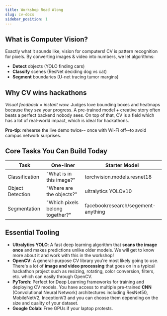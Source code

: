 ```yaml
---
title: Workshop Read Along
slug: cv-docs
sidebar_position: 1
---
```


## What is Computer Vision?

Exactly what it sounds like, vision for computers! CV is pattern recognition for pixels. By converting images & video into numbers, we let algorithms:
* **Detect** objects (YOLO finding cars)
* **Classify** scenes (ResNet deciding dog vs cat)
* **Segment** boundaries (U-net tracing tumor margins)

## Why CV wins hackathons

*Visual feedback = instant wow.* Judges love bounding boxes and heatmaps because they *see* your progress. A pre-trained model + creative story often beats a perfect backend nobody sees. On top of that, CV is a field which has a lot of real-world impact, which is ideal for hackathons.

**Pro-tip**: rehearse the live demo twice-- once with Wi-Fi off--to avoid campus network surprises. 

## Core Tasks You Can Build Today

| Task       | One-liner           | Starter Model  |
| ---------- | ------------------- | -------------- |
| Classification | "What is in this image?" | torchvision.models.resnet18|
| Object Detection | "Where are the objects?" | ultralytics YOLOv10 |
| Segmentation | "Which pixels belong together?" | facebookresearch/segement-anything | 


## Essential Tooling

* **Ultralytics YOLO**: A fast deep learning algorithm that **scans the image once** and makes predictions unlike older models. We will get to know more about it and work with this in the workshop!
* **OpenCV**: A general-purpose CV library you're most likely going to use. There's a lot of **image and video processing** that goes on in a typical hackathon project such as resizing, rotating, color conversion, filters, etc. which can easily through OpenCV. 
* **PyTorch**: Perfect for Deep Learning frameworks for training and deploying CV models. You have access to multiple pre-trained **CNN** (Convolutional Neural Network) architectures including ResNet50, MobileNetV2, InceptionV3 and you can choose them depending on the size and quality of your dataset.
* **Google Colab**: Free GPUs if your laptop protests.
